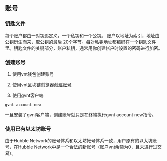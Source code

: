## 账号
### 钥匙文件
每个账户都由一对钥匙定义，一个私钥和一个公钥。 账户以地址为索引，地址由公钥衍生而来，取公钥的最后 20个字节。每对私钥地址都编码在一个钥匙文件里。钥匙文件的关键部分，账户私钥，通常用你创建帐户时设置的密码进行加密。

### 创建账号

1. 使用vnt钱包创建账号

1. 使用vnt区块链浏览器[创建账号](https://hubscan.vnt.link/create-wallet)

1. 使用gvnt客户端
```
gvnt account new
```
一旦安装了gvnt客户端，创建账号就只是在终端执行gvnt account new指令。

### 使用已有以太坊账号
由于Hubble Network的账号体系和以太坊帐号体系一致，用户原有的以太坊账号，在Hubble Network中是一个合法的新账号（账户vnt余额为0，且未进行过交易）。